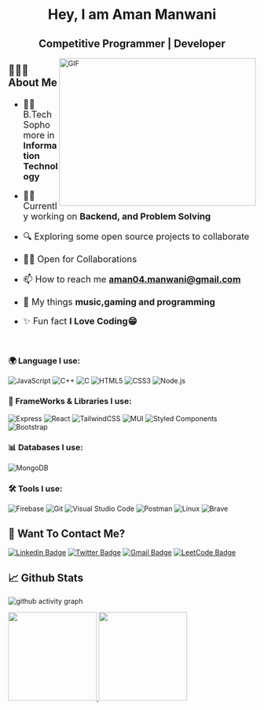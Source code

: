 

<h1 align="center"> Hey, I am Aman Manwani</h1>

<span style="color:#39FF14"><h2 align="center" color="#39FF14">Competitive Programmer | Developer</h2></span>

<div>
<!-- <img align="right" alt="coding" width="400" src="https://user-images.githubusercontent.com/101383635/198191581-35c5935a-ac37-4ee0-af05-1ba14e08f026.gif"> -->
<!-- <img src="https://img.shields.io/twitter/follow/100rabhcsmc?logo=twitter&style=for-the-badge" alt="Aman_Manwani" /> -->
   <img align="right" top="500" height="300" width="400" alt="GIF" src="https://media.giphy.com/media/SWoSkN6DxTszqIKEqv/giphy.gif">
</div>
<h2>

🙋🏻‍♂️ About Me

</h2>
<span style="font-size: 18px">
<p >

- 👨‍🎓 B.Tech Sophomore in **Information Technology**

- 👨‍💻 Currently working on  **Backend, and Problem Solving**

- 🔍 Exploring some open source projects to collaborate

- 🤝🏼 Open for Collaborations
 
- 📫 How to reach me **aman04.manwani@gmail.com**
 
- 🙂 My things **music,gaming and programming**

- ✨ Fun fact **I Love Coding😁**

</p>
</span>
</br>

<h3>

🌍 Language I use:

</h3>

<p >
 
![JavaScript](https://img.shields.io/badge/JavaScript-F7DF1E?style=for-the-badge&logo=javascript&logoColor=black)
![C++](https://img.shields.io/badge/C%2B%2B-00599C?style=for-the-badge&logo=c%2B%2B&logoColor=white)
![C](https://img.shields.io/badge/C-00599C?style=for-the-badge&logo=c&logoColor=white)
![HTML5](https://img.shields.io/badge/HTML5-E34F26?style=for-the-badge&logo=html5&logoColor=white)
![CSS3](https://img.shields.io/badge/CSS3-1572B6?style=for-the-badge&logo=css3&logoColor=white)
![Node.js](https://img.shields.io/badge/Node.js-43853D?style=for-the-badge&logo=node.js&logoColor=white)
 
<h3>

🦾 FrameWorks & Libraries I use:

</h3>
 
<p>
 
![Express](https://img.shields.io/badge/Express.js-white?style=for-the-badge&logo=express&logoColor=black)
![React](https://img.shields.io/badge/React-20232A?style=for-the-badge&logo=react&logoColor=61DAFB)
![TailwindCSS](https://img.shields.io/badge/tailwindcss-%2338B2AC.svg?style=for-the-badge&logo=tailwind-css&logoColor=white)
![MUI](https://img.shields.io/badge/MUI-%230081CB.svg?style=for-the-badge&logo=mui&logoColor=white)
![Styled Components](https://img.shields.io/badge/styled--components-DB7093?style=for-the-badge&logo=styled-components&logoColor=white)
![Bootstrap](https://img.shields.io/badge/Bootstrap-563D7C?style=for-the-badge&logo=bootstrap&logoColor=white)

</p>

<h3>

📊 Databases I use:

</h3>
<p>
 
![MongoDB](https://img.shields.io/badge/MongoDB-4EA94B?style=for-the-badge&logo=mongodb&logoColor=white)

</p>

<h3>

🛠️ Tools I use:

</h3>

![Firebase](https://img.shields.io/badge/Firebase-039BE5?style=for-the-badge&logo=Firebase&logoColor=white)
![Git](https://img.shields.io/badge/-git-F1502F?style=for-the-badge&logo=git&logoColor=white)
![Visual Studio Code](https://img.shields.io/badge/Visual_Studio_Code-0078D4?style=for-the-badge&logo=visual%20studio%20code&logoColor=white)
![Postman](https://img.shields.io/badge/Postman-E95420?style=for-the-badge&logo=Postman&logoColor=white)
![Linux](https://img.shields.io/badge/Linux-FCC624?style=for-the-badge&logo=linux&logoColor=black)
![Brave](https://img.shields.io/badge/Brave-FB542B?style=for-the-badge&logo=Brave&logoColor=white)

</p>

<!-- </br> -->

<h2>💬 Want To Contact Me? </h2>

<p >

[![Linkedin Badge](https://img.shields.io/badge/-AmanManwani-blue?style=for-the-badge&logo=Linkedin&logoColor=white&link=https://linkedin.com/in/Aman_Manwani)](https://linkedin.com/in/Aman_Manwani)
[![Twitter Badge](https://img.shields.io/badge/-Aman-red?style=for-the-badge&logo=Twitter&logoColor=white&link=https://twitter.com/aman_manwani)](https://twitter.com/aman_manwani)
[![Gmail Badge](https://img.shields.io/badge/aman04.manwani@gmail.com-green?style=for-the-badge&logo=Gmail&logoColor=&link=mailto:aman04.manwani@gmail.com)](mailto:aman04.manwani@gmail.com)
[![LeetCode Badge](https://img.shields.io/badge/LeetCode-000000?style=for-the-badge&logo=LeetCode&logoColor=#d16c06&link=https://www.leetcode.com/aman_manwani)](https://www.leetcode.com/amanmanwani)

 </p>
<!-- </br> -->
<h2>📈 Github Stats</h2>

<p >
 
![ github activity graph](https://github-readme-activity-graph.cyclic.app/graph?username=Aman-Manwani&bg_color=090132&color=009dff&line=0287d9&point=ffffff&area=true&hide_border=true)

<a href="https://github.com/Aman-Manwani">
  <img height="180em" src="https://github-readme-stats.vercel.app/api?username=Aman-Manwani&show_icons=true&theme=algolia&include_all_commits=true&count_private=true"/>
  <img height="180em" src="https://github-readme-stats.vercel.app/api/top-langs/?username=Aman-Manwani&theme=algolia&hide=c%2B%2B&layout=compact"/>
</a>
 
<!--   [![GitHub Streak](https://streak-stats.demolab.com?user=VasuDevrani&theme=cobalt)](https://git.io/streak-stats) -->

</p>
